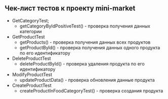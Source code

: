 ## Чек-лист тестов к проекту mini-market

- GetCategoryTest;
  - getCategoryByIdPositiveTest() - проверка получения данных категории
- GetProductTest
  - getProducts() - проверка получения данных всех продуктов
  - getProductById() - проверка получения данных одного продукта по его идентификатору
- DeleteProductTest
  - deleteProductById() - проверка удаления продукта по его идентификатору
- ModifyProductTest
  - updateProductData() - проверка обновления данные продукта
- CreateProductTest
  - createProductInFoodCategoryTest() - проверка создания продукта

